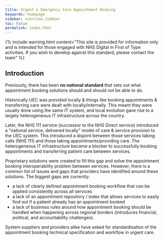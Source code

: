 ```yaml
---
title: Urgent & Emergency Care Appointment Booking
keywords: homepage
sidebar: overview_sidebar
toc: False
permalink: index.html
---
```


{% include warning.html content="This site is provided for information only and is intended for those engaged with NHS Digital in First of Type activities. If you wish to develop against this standard, please contact the team" %}




## Introduction


Previously, there has been **no national standard** that sets out what appointment booking solutions should and should not be able to do. 

Historically UEC was provided locally & things like booking appointments & transferring care were dealt with locally/internally. This meant they were usually done using the same IT system, and local evolution gave rise to a largely heterogeneous IT infrastructure across the country. 

Later, the NHS 111 service (successor to the NHS Direct service) introduced a "national service, delivered locally" model of care & service provision to the UEC system. This introduced a disjoint between those services taking calls (NHS 111) and those taking appointments/providing care. The heterogeneous IT infrastructure became a blocker to successfully booking appointments and transferring patient care between services. 

Proprietary solutions were created to fill this gap and solve the appointment booking interoperability problem between services. However, there is a common list of issues and gaps that providers have identified around these solutions. The biggest gaps are currently:

* a lack of clearly defined appointment booking workflow that can be applied consistently across all services
* a lack of an appointment repository / index that allows services to easily find out if a patient already has an appointment booked
* a lack of business rules around how appointment booking should be handled when happening across regional borders (introduces financial, political, and accountability challenges).

System suppliers and providers alike have asked for standardisation of the appointment booking technical specification and workflow in urgent care.
